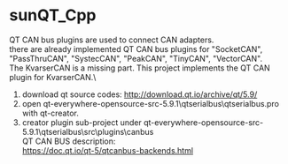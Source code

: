 # sunQT_Cpp
QT CAN bus plugins are used to connect CAN adapters.\
there are already implemented QT CAN bus plugins for "SocketCAN", "PassThruCAN", "SystecCAN", "PeakCAN", "TinyCAN", "VectorCAN".\
The KvarserCAN is a missing part. This project implements the QT CAN plugin for KvarserCAN.\
1. download qt source codes:
http://download.qt.io/archive/qt/5.9/
2. open qt-everywhere-opensource-src-5.9.1\qtserialbus\qtserialbus.pro with qt-creator.
3. creator plugin sub-project under qt-everywhere-opensource-src-5.9.1\qtserialbus\src\plugins\canbus\
QT CAN BUS description:\
https://doc.qt.io/qt-5/qtcanbus-backends.html

